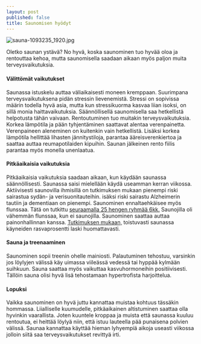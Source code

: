 ```yaml
---
layout: post
published: false
title: Saunomisen hyödyt
---
```

![sauna-1093235_1920.jpg]({{site.baseurl}}/media/sauna-1093235_1920.jpg)

Oletko saunan ystävä? No hyvä, koska saunominen tuo hyvää oloa ja rentouttaa kehoa, mutta saunomisella saadaan aikaan myös
paljon muita terveysvaikutuksia. 

#### Välittömät vaikutukset

Saunassa istuskelu auttaa väliaikaisesti moneen kremppaan. Suurimpana terveysvaikutuksena pidän stressin lievenemistä.
Stressi on sopivissa määrin todella hyvä asia, mutta kun stressikuorma kasvaa liian isoksi, on sillä monia haittavaikutuksia.
Säännöllisellä saunomisella saa hetkellistä helpotusta tähän vaivaan. Rentoutuminen tuo muitakin terveysvaikutuksia.
Korkea lämpötila ja pään tyhjentäminen saattavat alentaa verenpainetta. Verenpaineen aleneminen on kuitenkin vain hetkellistä.
Lisäksi korkea lämpötila hellittää lihasten jännitystiloja, parantaa ääreisverenkiertoa ja saattaa auttaa reumapotilaiden
kipuihin. Saunan jälkeinen rento fiilis parantaa myös monella unenlaatua.

#### Pitkäaikaisia vaikutuksia

Pitkäaikaisia vaikutuksia saadaan aikaan, kun käydään saunassa säännöllisesti. Saunassa saisi mielellään käydä useamman
kerran viikossa. Aktiivisesti saunovilla ihmisillä on tutkimuksen mukaan pienempi riski sairastua sydän- ja verisuonitauteihin.
isäksi riski sairastu Alzheimerin tautiin ja dementiaan on pienempi. Saunominen ennaltaehkäisee myös flunssaa. Tätä on
tutkittu [seuraamalla 25 hengen ryhmää 6kk.](http://www.tandfonline.com/doi/abs/10.3109/07853899009148930) Saunojilla oli vähemmän flunssaa, kun ei saunojilla.
 Saunominen saattaa auttaa painonhallinnan kanssa.
[Tutkimuksen mukaan,](http://journals.sagepub.com/doi/abs/10.1177/153537020322801023) toistuvasti saunassa käyneiden rasvaprosentti laski huomattavasti.


#### Sauna ja treenaaminen

Saunominen sopii treenin ohelle mainiosti. Palautuminen tehostuu, varsinkin jos löylyjen
välissä käy uimassa viileässä vedessä tai hyppää kylmään suihkuun. Sauna saattaa myös vaikuttaa 
kasvuhormoneihin positiivisesti. Tällöin sauna olisi hyvä lisä tehostamaan hypertrofista harjoittelua.   

#### Lopuksi

Vaikka saunominen on hyvä juttu kannattaa muistaa kohtuus tässäkin hommassa. Liialliselle kuumudelle, 
pitkäaikainen altistuminen saattaa olla hyvinkin vaarallista. Joten kuuntele kroppaa ja muista että saunassa kuuluu
rentoutua, ei heittää löylyä niin, että istuu lauteella pää punaisena polvien välissä. Saunaa kannattaa käyttää hieman 
lyhyempiä aikoja useasti viikossa jolloin siitä saa terveysvaikutukset revittyä irti.
